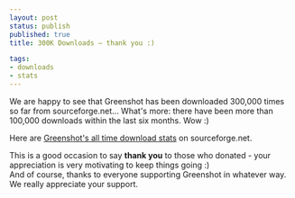 ```yaml
---
layout: post
status: publish
published: true
title: 300K Downloads – thank you :)

tags:
- downloads
- stats
---
```

<p>We are happy to see that Greenshot has been downloaded 300,000 times so far from sourceforge.net... What's more: there have been more than 100,000 downloads within the last six months. Wow :)</p>
<p>Here are <a href="http://sourceforge.net/project/stats/detail.php?group_id=191585&ugn=greenshot&type=prdownload&mode=alltime&file_id=0">Greenshot's all time download stats</a> on sourceforge.net.</p>
<p>This is a good occasion to say <strong>thank you</strong> to those who donated - your appreciation is very motivating to keep things going :)<br />
And of course, thanks to everyone supporting Greenshot in whatever way. We really appreciate your support.</p>
